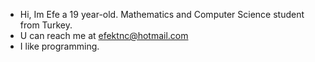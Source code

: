 - Hi, Im Efe a 19 year-old. Mathematics and Computer Science student from Turkey.
- U can reach me at efektnc@hotmail.com
- I like programming. 
